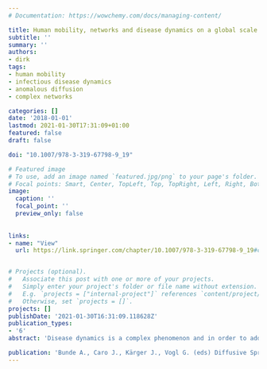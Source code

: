 ```yaml
---
# Documentation: https://wowchemy.com/docs/managing-content/

title: Human mobility, networks and disease dynamics on a global scale
subtitle: ''
summary: ''
authors:
- dirk
tags:
- human mobility
- infectious disease dynamics
- anomalous diffusion
- complex networks

categories: []
date: '2018-01-01'
lastmod: 2021-01-30T17:31:09+01:00
featured: false
draft: false

doi: "10.1007/978-3-319-67798-9_19"

# Featured image
# To use, add an image named `featured.jpg/png` to your page's folder.
# Focal points: Smart, Center, TopLeft, Top, TopRight, Left, Right, BottomLeft, Bottom, BottomRight.
image:
  caption: ''
  focal_point: ''
  preview_only: false
  
  
links:
- name: "View"
  url: https://link.springer.com/chapter/10.1007/978-3-319-67798-9_19#citeas


# Projects (optional).
#   Associate this post with one or more of your projects.
#   Simply enter your project's folder or file name without extension.
#   E.g. `projects = ["internal-project"]` references `content/project/deep-learning/index.md`.
#   Otherwise, set `projects = []`.
projects: []
publishDate: '2021-01-30T16:31:09.118628Z'
publication_types:
- '6'
abstract: 'Disease dynamics is a complex phenomenon and in order to address these questions expertises from many disciplines need to be integrated. One method that has become particularly important during the past few years is the development of computational models and computer simulations that help addressing these questions. In the focus of this chapter are emergent infectious diseases that bear the potential of spreading across the globe, exemplifying how connectivity in a globalized world has changed the way human-mediated processes evolve in the 21st century. The examples of most successful predictions of disease dynamics given in the chapter illustrate that just feeding better and faster computers with more and more data may not necessarily help understanding the relevant phenomena. It might rather be much more useful to change the conventional way of looking at the patterns and to assume a correspondingly modified viewpoint—as most impressively shown with the examples given in this chapter.'

publication: 'Bunde A., Caro J., Kärger J., Vogl G. (eds) Diffusive Spreading in Nature, Technology and Society. Springer, Cham.'
---
```

